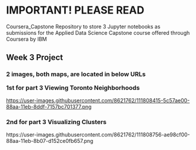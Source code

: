 
<H1> IMPORTANT! PLEASE READ </H1>
Coursera_Capstone Repository to store 3 Jupyter notebooks as submissions for the  Applied Data Science Capstone course offered through Coursera by IBM

<H2> Week 3 Project </H2>
<H3> 2 images, both maps, are located in below URLs 

1st for part 3  Viewing Toronto Neighborhoods </H3>
https://user-images.githubusercontent.com/8621762/111808415-5c57ae00-88aa-11eb-8ddf-7157bc701377.png

<H3>2nd for part 3 Visualizing Clusters </H3>
https://user-images.githubusercontent.com/8621762/111808756-ae98cf00-88aa-11eb-8b07-d152ce0fb657.png

